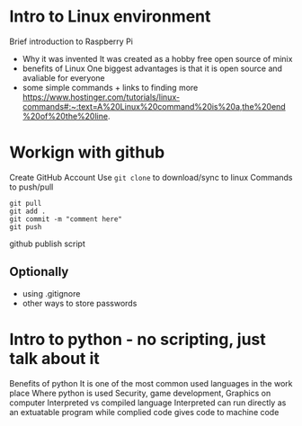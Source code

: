 # Intro to Linux environment
Brief introduction to Raspberry Pi
- Why it was invented
It was created as a hobby free open source of minix
- benefits of Linux
One biggest advantages is that it is open source and avaliable for everyone
- some simple commands + links to finding more
https://www.hostinger.com/tutorials/linux-commands#:~:text=A%20Linux%20command%20is%20a,the%20end%20of%20the%20line.
# Workign with github
Create GitHub Account
Use `git clone` to download/sync to linux
Commands to push/pull
```
git pull
git add .
git commit -m "comment here"
git push
```
github publish script

## Optionally
- using .gitignore
- other ways to store passwords

# Intro to python - no scripting, just talk about it
Benefits of python
It is one of the most common used languages in the work place
Where python is used
Security, game development, Graphics on computer
Interpreted vs compiled language
Interpreted can run directly as an extuatable program while complied code gives code to machine code
